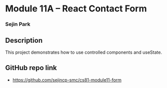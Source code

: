 # Module 11A – React Contact Form
### Sejin Park

## Description
This project demonstrates how to use controlled components and useState.

## GitHub repo link
- https://github.com/sejincp-smc/cs81-module11-form